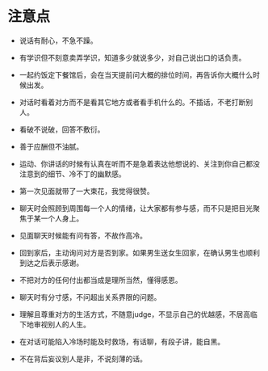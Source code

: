 # 注意点

- 说话有耐心，不急不躁。



- 有学识但不刻意卖弄学识，知道多少就说多少，对自己说出口的话负责。



- 一起约饭定下餐馆后，会在当天提前问大概的排位时间，再告诉你大概什么时候出发。



- 对话时看着对方而不是看其它地方或者看手机什么的。不插话，不老打断别人。



- 看破不说破，回答不敷衍。



- 善于应酬但不油腻。



- 运动、你讲话的时候有认真在听而不是急着表达他想说的、关注到你自己都没注意到的细节、冷不丁的幽默感。



- 第一次见面就带了一大束花，我觉得很赞。



- 聊天时会照顾到周围每一个人的情绪，让大家都有参与感，而不只是把目光聚焦于某一个人身上。



- 见面聊天时候能有问有答，不故作高冷。



- 回到家后，主动询问对方是否到家。如果男生送女生回家，在确认男生也顺利到达之后表示感谢。



- 不把对方的任何付出都当成是理所当然，懂得感恩。



- 聊天时有分寸感，不问超出关系界限的问题。



- 理解且尊重对方的生活方式，不随意judge，不显示自己的优越感，不居高临下地审视别人的人生。



- 在对话可能陷入冷场时能及时救场，有话聊，有段子讲，能自黑。



- 不在背后妄议别人是非，不说刻薄的话。